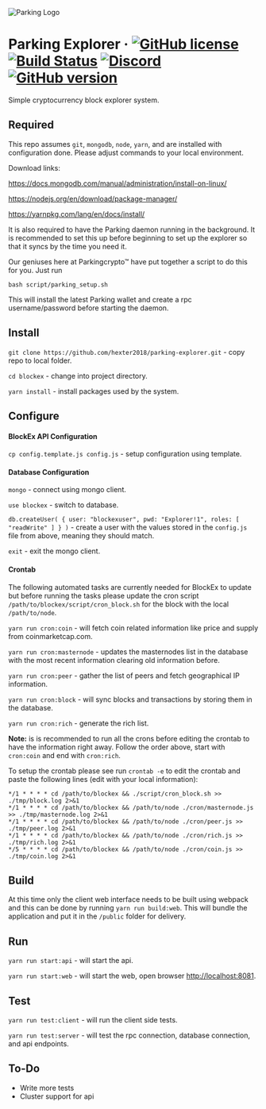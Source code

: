 ![Parking Logo](https://parkingcrypto.org/images/logo.svg)

Parking Explorer
&middot;
[![GitHub license](https://img.shields.io/github/license/hexter2018/parking-explorer.svg)](https://github.com/hexter2018/parking-explorer/blob/master/COPYING) [![Build Status](https://travis-ci.org/hexter2018/parking-explorer.svg?branch=master)](https://travis-ci.org/hexter2018/parking-explorer) [![Discord](https://img.shields.io/discord/374271866308919296.svg)](https://discord.gg/Pw642Tn) [![GitHub version](https://badge.fury.io/gh/hexter2018%2Fparking-explorer.svg)](https://badge.fury.io/gh/hexter2018%2Fparking-explorer)
=====

Simple cryptocurrency block explorer system.

## Required
This repo assumes `git`, `mongodb`, `node`, `yarn`, and are installed with configuration done.  Please adjust commands to your local environment. 

Download links:

https://docs.mongodb.com/manual/administration/install-on-linux/

https://nodejs.org/en/download/package-manager/

https://yarnpkg.com/lang/en/docs/install/

It is also required to have the Parking daemon running in the background. It is recommended to set this up before beginning to set up the explorer so that it syncs by the time you need it.

Our geniuses here at Parkingcrypto™ have put together a script to do this for you. Just run

`bash script/parking_setup.sh`

This will install the latest Parking wallet and create a rpc username/password before starting the daemon.

## Install
`git clone https://github.com/hexter2018/parking-explorer.git` - copy repo to local folder.

`cd blockex` - change into project directory.

`yarn install` - install packages used by the system.

## Configure
#### BlockEx API Configuration
`cp config.template.js config.js` - setup configuration using template.

#### Database Configuration
`mongo` - connect using mongo client.

`use blockex` - switch to database.

`db.createUser( { user: "blockexuser", pwd: "Explorer!1", roles: [ "readWrite" ] } )` - create a user with the values stored in the `config.js` file from above, meaning they should match.

`exit` - exit the mongo client.

#### Crontab
The following automated tasks are currently needed for BlockEx to update but before running the tasks please update the cron script `/path/to/blockex/script/cron_block.sh` for the block with the local `/path/to/node`.

`yarn run cron:coin` - will fetch coin related information like price and supply from coinmarketcap.com.

`yarn run cron:masternode` - updates the masternodes list in the database with the most recent information clearing old information before.

`yarn run cron:peer` - gather the list of peers and fetch geographical IP information.

`yarn run cron:block` - will sync blocks and transactions by storing them in the database.

`yarn run cron:rich` - generate the rich list.

__Note:__ is is recommended to run all the crons before editing the crontab to have the information right away.  Follow the order above, start with `cron:coin` and end with `cron:rich`.

To setup the crontab please see run `crontab -e` to edit the crontab and paste the following lines (edit with your local information):
```
*/1 * * * * cd /path/to/blockex && ./script/cron_block.sh >> ./tmp/block.log 2>&1
*/1 * * * * cd /path/to/blockex && /path/to/node ./cron/masternode.js >> ./tmp/masternode.log 2>&1
*/1 * * * * cd /path/to/blockex && /path/to/node ./cron/peer.js >> ./tmp/peer.log 2>&1
*/1 * * * * cd /path/to/blockex && /path/to/node ./cron/rich.js >> ./tmp/rich.log 2>&1
*/5 * * * * cd /path/to/blockex && /path/to/node ./cron/coin.js >> ./tmp/coin.log 2>&1
```

## Build
At this time only the client web interface needs to be built using webpack and this can be done by running `yarn run build:web`.  This will bundle the application and put it in the `/public` folder for delivery.

## Run
`yarn run start:api` - will start the api.

`yarn run start:web` - will start the web, open browser [http://localhost:8081](http://localhost:8081).

## Test
`yarn run test:client` - will run the client side tests.

`yarn run test:server` - will test the rpc connection, database connection, and api endpoints.

## To-Do
- Write more tests
- Cluster support for api

